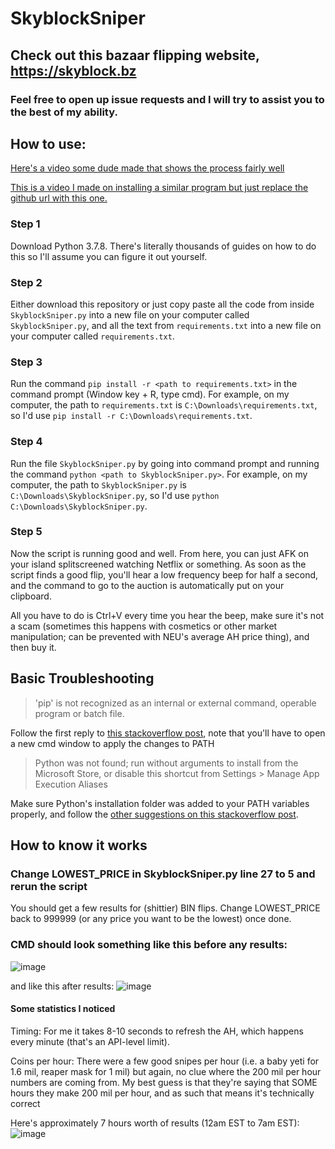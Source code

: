 # SkyblockSniper

## Check out this bazaar flipping website, https://skyblock.bz

### Feel free to open up issue requests and I will try to assist you to the best of my ability.

## How to use:
[Here's a video some dude made that shows the process fairly well](https://youtu.be/ojzcvRCDqJ0)

[This is a video I made on installing a similar program but just replace the github url with this one.](https://youtu.be/xPEZBK1SaUk)
### Step 1
Download Python 3.7.8. There's literally thousands of guides on how to do this so I'll assume you can figure it out yourself.

### Step 2
Either download this repository or just copy paste all the code from inside `SkyblockSniper.py` into a new file on your computer called `SkyblockSniper.py`, and all the text from `requirements.txt` into a new file on your computer called `requirements.txt`.

### Step 3
Run the command `pip install -r <path to requirements.txt>` in the command prompt (Window key + R, type cmd). For example, on my computer, the path to `requirements.txt` is `C:\Downloads\requirements.txt`, so I'd use `pip install -r C:\Downloads\requirements.txt`.

### Step 4
Run the file `SkyblockSniper.py` by going into command prompt and running the command `python <path to SkyblockSniper.py>`. For example, on my computer, the path to `SkyblockSniper.py` is `C:\Downloads\SkyblockSniper.py`, so I'd use `python C:\Downloads\SkyblockSniper.py`.

### Step 5
Now the script is running good and well. From here, you can just AFK on your island splitscreened watching Netflix or something. As soon as the script finds a good flip, you'll hear a low frequency beep for half a second, and the command to go to the auction is automatically put on your clipboard.

All you have to do is Ctrl+V every time you hear the beep, make sure it's not a scam (sometimes this happens with cosmetics or other market manipulation; can be prevented with NEU's average AH price thing), and then buy it.

## Basic Troubleshooting
> 'pip' is not recognized as an internal or external command, operable program or batch file.
>
Follow the first reply to [this stackoverflow post](https://stackoverflow.com/questions/23708898/), note that you'll have to open a new cmd window to apply the changes to PATH

> Python was not found; run without arguments to install from the Microsoft Store, or disable this shortcut from Settings > Manage App Execution Aliases
> 
Make sure Python's installation folder was added to your PATH variables properly, and follow the [other suggestions on this stackoverflow post](https://stackoverflow.com/questions/65348890/).

## How to know it works
### Change LOWEST_PRICE in SkyblockSniper.py line 27 to 5 and rerun the script
You should get a few results for (shittier) BIN flips. Change LOWEST_PRICE back to 999999 (or any price you want to be the lowest) once done.

### CMD should look something like this before any results:
![image](https://user-images.githubusercontent.com/61282104/132762683-76d65de2-48f1-4aea-b47e-51f9378d4bdf.png)

and like this after results:
![image](https://user-images.githubusercontent.com/61282104/132763043-07ba557b-25dd-43d5-af96-fee025ec1ad7.png)

#### Some statistics I noticed
Timing: For me it takes 8-10 seconds to refresh the AH, which happens every minute (that's an API-level limit).

Coins per hour: There were a few good snipes per hour (i.e. a baby yeti for 1.6 mil, reaper mask for 1 mil) but again, no clue where the 200 mil per hour numbers are coming from. My best guess is that they're saying that SOME hours they make 200 mil per hour, and as such that means it's technically correct

Here's approximately 7 hours worth of results (12am EST to 7am EST):
![image](https://user-images.githubusercontent.com/61282104/132677810-d349c84f-d704-40f9-88f5-56424c8bd788.png)

